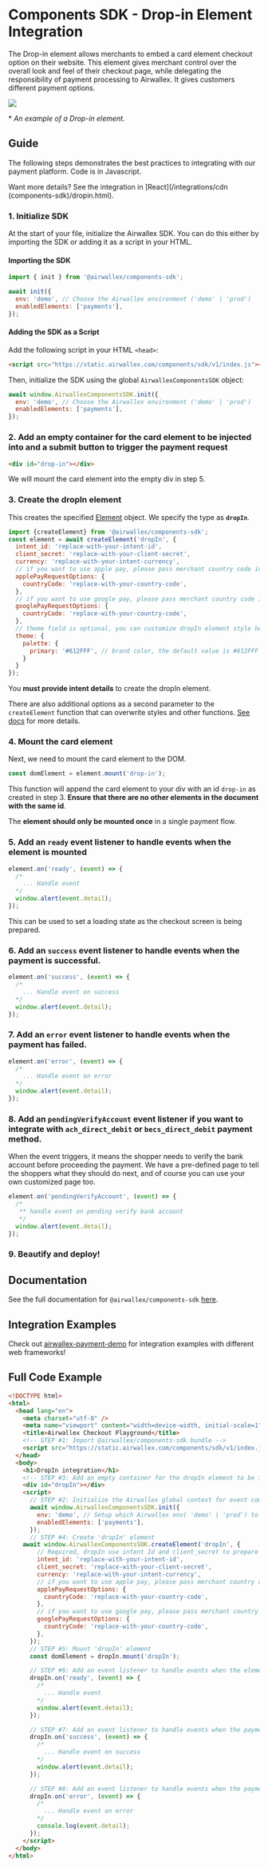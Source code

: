 # Components SDK - Drop-in Element Integration

The Drop-in element allows merchants to embed a card element checkout option on their website. This element gives merchant control over the overall look and feel of their checkout page, while delegating the responsibility of payment processing to Airwallex. It gives customers different payment options.

![](assets/dropin.gif)

\* _An example of a Drop-in element._

## Guide

The following steps demonstrates the best practices to integrating with our payment platform. Code is in Javascript.

Want more details? See the integration in [React](/integrations/cdn (components-sdk)/dropin.html).

### 1. Initialize SDK

At the start of your file, initialize the Airwallex SDK. You can do this either by importing the SDK or adding it as a script in your HTML.

#### Importing the SDK

```js
import { init } from '@airwallex/components-sdk';

await init({
  env: 'demo', // Choose the Airwallex environment ('demo' | 'prod')
  enabledElements: ['payments'],
});
```

#### Adding the SDK as a Script

Add the following script in your HTML `<head>`:

```html
<script src="https://static.airwallex.com/components/sdk/v1/index.js"></script>
```

Then, initialize the SDK using the global `AirwallexComponentsSDK` object:

```js
await window.AirwallexComponentsSDK.init({
  env: 'demo', // Choose the Airwallex environment ('demo' | 'prod')
  enabledElements: ['payments'],
});
```


### 2. Add an empty container for the card element to be injected into and a submit button to trigger the payment request

```html
<div id="drop-in"></div>
```

We will mount the card element into the empty div in step 5.

### 3. Create the dropIn element

This creates the specified [Element](/docs-components-sdk#Element) object. We specify the type as **`dropIn`**.

```js
import {createElement} from '@airwallex/components-sdk';
const element = await createElement('dropIn', {
  intent_id: 'replace-with-your-intent-id',
  client_secret: 'replace-with-your-client-secret',
  currency: 'replace-with-your-intent-currency',
  // if you want to use apple pay, please pass merchant country code in applePayRequestOptions
  applePayRequestOptions: {
    countryCode: 'replace-with-your-country-code',
  },
  // if you want to use google pay, please pass merchant country code in googlePayRequestOptions
  googlePayRequestOptions: {
    countryCode: 'replace-with-your-country-code',
  },
  // theme field is optional, you can customize dropIn element style here
  theme: {
    palette: {
      primary: '#612FFF', // brand color, the default value is #612FFF
    }
  }
});
```

You **must provide intent details** to create the dropIn element.

There are also additional options as a second parameter to the `createElement` function that can overwrite styles and other functions. [See docs](/docs-components-sdk#createElement) for more details.

### 4. Mount the card element

Next, we need to mount the card element to the DOM.

```js
const domElement = element.mount('drop-in');
```

This function will append the card element to your div with an id `drop-in` as created in step 3. **Ensure that there are no other elements in the document with the same id**.

The **element should only be mounted once** in a single payment flow.

### 5. Add an `ready` event listener to handle events when the element is mounted

```js
element.on('ready', (event) => {
  /*
    ... Handle event
  */
  window.alert(event.detail);
});
```

This can be used to set a loading state as the checkout screen is being prepared.

### 6. Add an `success` event listener to handle events when the payment is successful.

```js
element.on('success', (event) => {
  /*
    ... Handle event on success
  */
  window.alert(event.detail);
});
```

### 7. Add an `error` event listener to handle events when the payment has failed.

```js
element.on('error', (event) => {
  /*
    ... Handle event on error
  */
  window.alert(event.detail);
});
```

### 8. Add an `pendingVerifyAccount` event listener if you want to integrate with `ach_direct_debit` or `becs_direct_debit` payment method.

When the event triggers, it means the shopper needs to verify the bank account before proceeding the payment. We have a pre-defined page to tell the shoppers what they should do next, and of course you can use your own customized page too.

```js
element.on('pendingVerifyAccount', (event) => {
  /*
   ** handle event on pending verify bank account
   */
  window.alert(event.detail);
});
```

### 9. Beautify and deploy!

## Documentation

See the full documentation for `@airwallex/components-sdk` [here]([/docs](https://airwallex.com/docs/js/payments/dropin/)).

## Integration Examples

Check out [airwallex-payment-demo](/../../tree/master) for integration examples with different web frameworks!

## Full Code Example

```html
<!DOCTYPE html>
<html>
  <head lang="en">
    <meta charset="utf-8" />
    <meta name="viewport" content="width=device-width, initial-scale=1" />
    <title>Airwallex Checkout Playground</title>
    <!-- STEP #1: Import @airwallex/components-sdk bundle -->
    <script src="https://static.airwallex.com/components/sdk/v1/index.js"></script>
  </head>
  <body>
    <h1>DropIn integration</h1>
    <!-- STEP #3: Add an empty container for the dropIn element to be injected into -->
    <div id="dropIn"></div>
    <script>
      // STEP #2: Initialize the Airwallex global context for event communication
      await window.AirwallexComponentsSDK.init({
        env: 'demo', // Setup which Airwallex env( 'demo' | 'prod') to integrate with
        enabledElements: ['payments'],
      });
      // STEP #4: Create 'dropIn' element
    await window.AirwallexComponentsSDK.createElement('dropIn', {
        // Required, dropIn use intent Id and client_secret to prepare checkout
        intent_id: 'replace-with-your-intent-id',
        client_secret: 'replace-with-your-client-secret',
        currency: 'replace-with-your-intent-currency',
        // if you want to use apple pay, please pass merchant country code in applePayRequestOptions
        applePayRequestOptions: {
          countryCode: 'replace-with-your-country-code',
        },
        // if you want to use google pay, please pass merchant country code in googlePayRequestOptions
        googlePayRequestOptions: {
          countryCode: 'replace-with-your-country-code',
        },
      });
      // STEP #5: Mount 'dropIn' element
      const domElement = dropIn.mount('dropIn');

      // STEP #6: Add an event listener to handle events when the element is mounted
      dropIn.on('ready', (event) => {
        /*
          ... Handle event
        */
        window.alert(event.detail);
      });

      // STEP #7: Add an event listener to handle events when the payment is successful.
      dropIn.on('success', (event) => {
        /*
          ... Handle event on success
        */
        window.alert(event.detail);
      });

      // STEP #8: Add an event listener to handle events when the payment has failed.
      dropIn.on('error', (event) => {
        /*
          ... Handle event on error
        */
        console.log(event.detail);
      });
    </script>
  </body>
</html>
```
